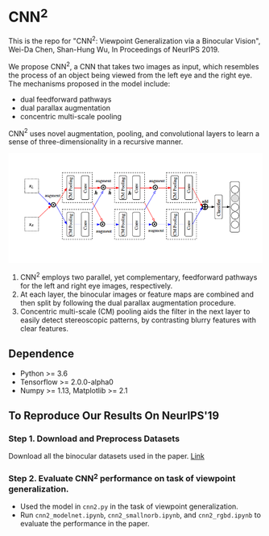 # CNN$^2$
This is the repo for "CNN$^2$: Viewpoint Generalization via a Binocular Vision", Wei-Da Chen, Shan-Hung Wu, In Proceedings of NeurIPS 2019.

We propose CNN$^2$, a CNN that takes two images as input, which resembles the process of an object being viewed from the left eye and the right eye. The mechanisms proposed in the model include:
 * dual feedforward pathways
 * dual parallax augmentation
 * concentric multi-scale pooling

<!-- In the paper, we proposed **Ego-Convolution** layer, which keeps the nice properties of Convolution layer to the graph including:
 * detection of location-invariant patterns
 * enlarged receptive fields in multi-layer architecture
 * [most importantly] detection of **precise** patterns -->

CNN$^2$ uses novel augmentation, pooling, and convolutional layers to learn a sense of three-dimensionality in a recursive manner. 
<!-- This enables our Ego-CNN to provide explanation to its prediction when jointly learned with a task. -->
![picture](figs/model-cnn2.png)
 1. CNN$^2$ employs two parallel, yet complementary, feedforward pathways for the left and right eye images, respectively. 
 2. At each layer, the binocular images or feature maps are combined and then split by following the dual parallax augmentation procedure.
 3. Concentric multi-scale (CM) pooling aids the filter in the next layer to easily detect stereoscopic patterns, by contrasting blurry features with clear features.

## Dependence
 * Python >= 3.6
 * Tensorflow >= 2.0.0-alpha0
 * Numpy >= 1.13, Matplotlib >= 2.1

## To Reproduce Our Results On NeurIPS'19

### Step 1. Download and Preprocess Datasets
Download all the binocular datasets used in the paper. [Link]("https://drive.google.com/open?id=1S47qOBWZtSA4emTQNCR3mft6lUyJB4ke")

### Step 2. Evaluate CNN$^2$ performance on task of viewpoint generalization.
 * Used the model in `cnn2.py` in the task of viewpoint generalization.
 * Run `cnn2_modelnet.ipynb`, `cnn2_smallnorb.ipynb`, and `cnn2_rgbd.ipynb` to evaluate the performance in the paper.
<!-- To reproduce ..
 * Viewpoint Generalization: 
 * Graph Classification Experiments: run `./execute-graph-classification-on-benchmarks.sh`
 * Effectiveness of Scale-Free Regularizer: run `./execute-graph-classification-on-benchmarks.sh`
 * Visualization on synthetic compounds: run `./execute-graph-classification-on-benchmarks.sh` -->